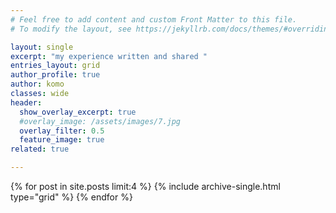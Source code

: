 ```yaml
---
# Feel free to add content and custom Front Matter to this file.
# To modify the layout, see https://jekyllrb.com/docs/themes/#overriding-theme-defaults

layout: single
excerpt: "my experience written and shared "
entries_layout: grid
author_profile: true
author: komo
classes: wide
header:
  show_overlay_excerpt: true
  #overlay_image: /assets/images/7.jpg
  overlay_filter: 0.5
  feature_image: true
related: true

---
```

<div class="grid__wrapper">
  {% for post in site.posts limit:4 %}
    {% include archive-single.html type="grid" %}
  {% endfor %}
</div>